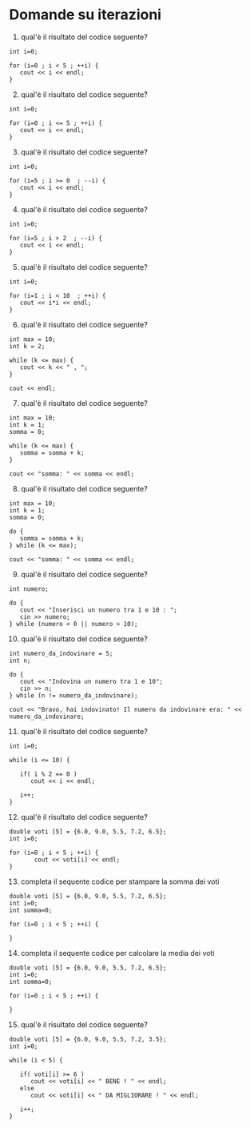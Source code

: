# Domande su iterazioni

1. qual'è il risultato del codice seguente?
```
int i=0;

for (i=0 ; i < 5 ; ++i) {
   cout << i << endl;    
}
```

2. qual'è il risultato del codice seguente?
```
int i=0;

for (i=0 ; i <= 5 ; ++i) {
   cout << i << endl;    
}
```

3. qual'è il risultato del codice seguente?
```
int i=0;

for (i=5 ; i >= 0  ; --i) {
   cout << i << endl;    
}
```

4. qual'è il risultato del codice seguente?
```
int i=0;

for (i=5 ; i > 2  ; --i) {
   cout << i << endl;    
}
```

5. qual'è il risultato del codice seguente?
```
int i=0;

for (i=1 ; i < 10  ; ++i) {
   cout << i*i << endl;    
}
```

6. qual'è il risultato del codice seguente?
```
int max = 10;
int k = 2;

while (k <= max) {
   cout << k << " , ";
}

cout << endl;
```

7. qual'è il risultato del codice seguente?
```
int max = 10;
int k = 1;
somma = 0;

while (k <= max) {
   somma = somma + k;
}

cout << "somma: " << somma << endl;
```

8. qual'è il risultato del codice seguente?
```
int max = 10;
int k = 1;
somma = 0;

do {
   somma = somma + k;
} while (k <= max);

cout << "somma: " << somma << endl;
```

9. qual'è il risultato del codice seguente?
```
int numero;

do {
   cout << "Inserisci un numero tra 1 e 10 : ";
   cin >> numero;
} while (numero < 0 || numero > 10);
```

10. qual'è il risultato del codice seguente?
```
int numero_da_indovinare = 5;
int n;

do {
   cout << "Indovina un numero tra 1 e 10";
   cin >> n;
} while (n != numero_da_indovinare);

cout << "Bravo, hai indovinato! Il numero da indovinare era: " << numero_da_indovinare;
```

11. qual'è il risultato del codice seguente?
```
int i=0;

while (i <= 10) {

   if( i % 2 == 0 )
      cout << i << endl;

   i++;
}
```


12. qual'è il risultato del codice seguente?
```
double voti [5] = {6.0, 9.0, 5.5, 7.2, 6.5};
int i=0;

for (i=0 ; i < 5 ; ++i) {
       cout << voti[i] << endl;
}
```

13. completa il sequente codice per stampare la somma dei voti
```
double voti [5] = {6.0, 9.0, 5.5, 7.2, 6.5};
int i=0;
int somma=0;

for (i=0 ; i < 5 ; ++i) {
       
}
```

14. completa il sequente codice per calcolare la media dei voti
```
double voti [5] = {6.0, 9.0, 5.5, 7.2, 6.5};
int i=0;
int somma=0;

for (i=0 ; i < 5 ; ++i) {
       
}
```

15. qual'è il risultato del codice seguente?
```
double voti [5] = {6.0, 9.0, 5.5, 7.2, 3.5};
int i=0;

while (i < 5) {

   if( voti[i] >= 6 )
      cout << voti[i] << " BENE ! " << endl;
   else
      cout << voti[i] << " DA MIGLIORARE ! " << endl;

   i++;
}
```

